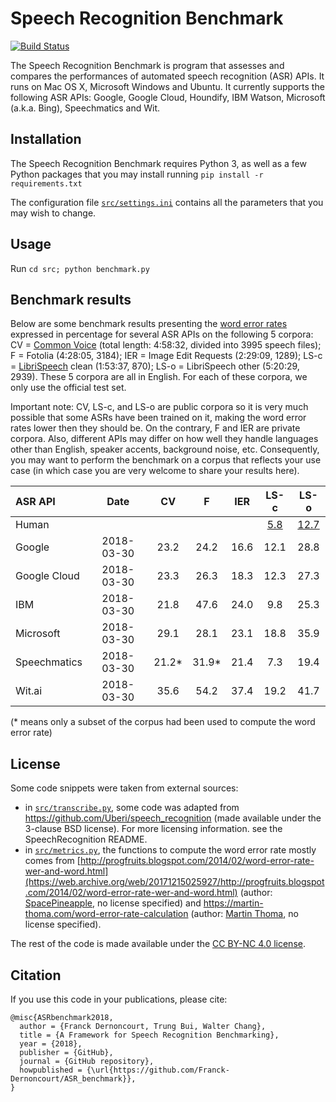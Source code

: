 

# Speech Recognition Benchmark

[![Build Status](https://travis-ci.org/Franck-Dernoncourt/ASR_benchmark.svg?branch=master)](https://travis-ci.org/Franck-Dernoncourt/ASR_benchmark)

The Speech Recognition Benchmark is program that assesses and compares the performances of automated speech recognition (ASR) APIs. It runs on Mac OS X, Microsoft Windows and Ubuntu. It currently supports the following ASR APIs: Google, Google Cloud, Houndify, IBM Watson, Microsoft (a.k.a. Bing), Speechmatics and Wit.

## Installation

The Speech Recognition Benchmark requires Python 3, as well as a few Python packages that you may install running `pip install -r requirements.txt`

The configuration file [`src/settings.ini`](src/settings.ini) contains all the parameters that you may wish to change. 

## Usage

Run `cd src; python benchmark.py`

## Benchmark results

Below are some benchmark results presenting the [word error rates](https://en.wikipedia.org/wiki/Word_error_rate) expressed in percentage for several ASR APIs on the following 5 corpora: CV = [Common Voice](https://voice.mozilla.org) (total length: 4:58:32, divided into 3995 speech files); F = Fotolia (4:28:05, 3184); IER = Image Edit Requests (2:29:09, 1289); LS-c = [LibriSpeech](http://www.openslr.org/12) clean (1:53:37, 870); LS-o = LibriSpeech other (5:20:29, 2939). These 5 corpora are all in English. For each of these corpora, we only use the official test set.

Important note: CV, LS-c, and LS-o are public corpora so it is very much possible that some ASRs have been trained on it, making the word error rates lower then they should be. On the contrary, F and IER are private corpora. Also, different APIs may differ on how well they handle languages other than English, speaker accents, background noise, etc. Consequently, you may want to perform the benchmark on a corpus that reflects your use case (in which case you are very welcome to share your results here).


| ASR API      | Date |CV | F | IER | LS-c | LS-o |
| :---         | :---: | :---: | :---: | :---: | :---: | :---: | 
| Human        |  |  | | | [5.8](https://arxiv.org/pdf/1512.02595v1.pdf#page=18) | [12.7](https://arxiv.org/pdf/1512.02595v1.pdf#page=18)
| Google       | 2018-03-30 | 23.2 | 24.2| 16.6| 12.1| 28.8
| Google Cloud | 2018-03-30 | 23.3 | 26.3| 18.3| 12.3| 27.3
| IBM          | 2018-03-30 | 21.8 | 47.6| 24.0|  9.8| 25.3     
| Microsoft    | 2018-03-30 | 29.1 | 28.1| 23.1| 18.8| 35.9
| Speechmatics | 2018-03-30 | 21.2*| 31.9*| 21.4|  7.3| 19.4
| Wit.ai       | 2018-03-30 | 35.6 | 54.2| 37.4| 19.2| 41.7

(* means only a subset of the corpus had been used to compute the word error rate)

## License

Some code snippets were taken from external sources:
- in [`src/transcribe.py`](src/transcribe.py), some code was adapted from https://github.com/Uberi/speech_recognition (made available under the 3-clause BSD license). For more licensing information. see the SpeechRecognition README.
- in [`src/metrics.py`](src/metrics.py), the functions to compute the word error rate mostly comes from [http://progfruits.blogspot.com/2014/02/word-error-rate-wer-and-word.html](https://web.archive.org/web/20171215025927/http://progfruits.blogspot.com/2014/02/word-error-rate-wer-and-word.html) (author: [SpacePineapple](https://web.archive.org/web/20180401185957/https://www.blogger.com/profile/12691129381793481173), no license specified) and https://martin-thoma.com/word-error-rate-calculation (author: [Martin Thoma](https://github.com/MartinThoma), no license specified).

The rest of the code is made available under the [CC BY-NC 4.0 license](https://creativecommons.org/licenses/by-nc/4.0/).

## Citation

If you use this code in your publications, please cite:

```
@misc{ASRbenchmark2018,
  author = {Franck Dernoncourt, Trung Bui, Walter Chang},
  title = {A Framework for Speech Recognition Benchmarking},
  year = {2018},
  publisher = {GitHub},
  journal = {GitHub repository},
  howpublished = {\url{https://github.com/Franck-Dernoncourt/ASR_benchmark}},
}
```
